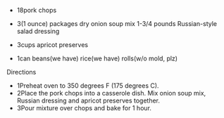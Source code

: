 - 18pork chops 
- 3(1 ounce) packages dry onion soup mix 
1-3/4 pounds Russian-style salad dressing 
- 3cups apricot preserves 
 
- 1can beans(we have) 
rice(we have)
rolls(w/o mold, plz) 





 Directions    
 
- 1Preheat oven to 350 degrees F (175 degrees C). 
- 2Place the pork chops into a casserole dish. Mix onion soup mix, Russian dressing and apricot preserves together.  
- 3Pour mixture over chops and bake for 1 hour.  
 
